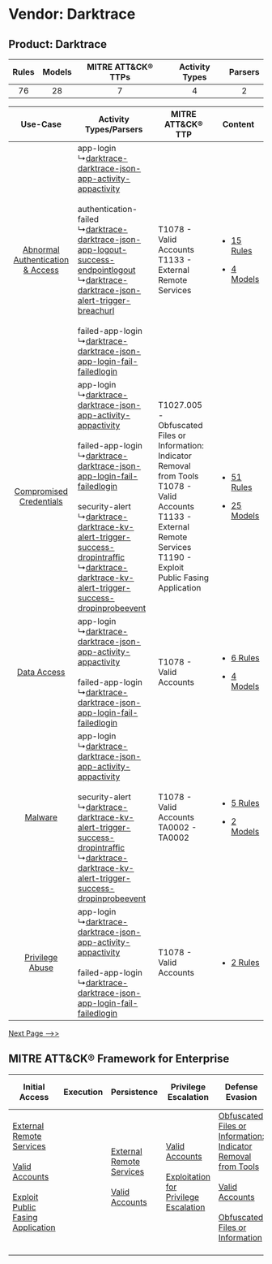 Vendor: Darktrace
=================
Product: Darktrace
------------------
| Rules | Models | MITRE ATT&CK® TTPs | Activity Types | Parsers |
|:-----:|:------:|:------------------:|:--------------:|:-------:|
|  76   |   28   |         7          |       4        |    2    |

|    Use-Case    | Activity Types/Parsers    | MITRE ATT&CK® TTP    | Content    |
|:----:| ---- | ---- | ---- |
| [Abnormal Authentication & Access](../../../UseCases/uc_abnormal_authentication_&_access.md) |  app-login<br> ↳[darktrace-darktrace-json-app-activity-appactivity](Ps/pC_darktracedarktracejsonappactivityappactivity.md)<br><br> authentication-failed<br> ↳[darktrace-darktrace-json-app-logout-success-endpointlogout](Ps/pC_darktracedarktracejsonapplogoutsuccessendpointlogout.md)<br> ↳[darktrace-darktrace-json-alert-trigger-breachurl](Ps/pC_darktracedarktracejsonalerttriggerbreachurl.md)<br><br> failed-app-login<br> ↳[darktrace-darktrace-json-app-login-fail-failedlogin](Ps/pC_darktracedarktracejsonapploginfailfailedlogin.md)<br>    | T1078 - Valid Accounts<br>T1133 - External Remote Services<br>    | [<ul><li>15 Rules</li></ul><ul><li>4 Models</li></ul>](RM/r_m_darktrace_darktrace_Abnormal_Authentication_&_Access.md) |
|          [Compromised Credentials](../../../UseCases/uc_compromised_credentials.md)          |  app-login<br> ↳[darktrace-darktrace-json-app-activity-appactivity](Ps/pC_darktracedarktracejsonappactivityappactivity.md)<br><br> failed-app-login<br> ↳[darktrace-darktrace-json-app-login-fail-failedlogin](Ps/pC_darktracedarktracejsonapploginfailfailedlogin.md)<br><br> security-alert<br> ↳[darktrace-darktrace-kv-alert-trigger-success-dropintraffic](Ps/pC_darktracedarktracekvalerttriggersuccessdropintraffic.md)<br> ↳[darktrace-darktrace-kv-alert-trigger-success-dropinprobeevent](Ps/pC_darktracedarktracekvalerttriggersuccessdropinprobeevent.md)<br> | T1027.005 - Obfuscated Files or Information: Indicator Removal from Tools<br>T1078 - Valid Accounts<br>T1133 - External Remote Services<br>T1190 - Exploit Public Fasing Application<br> | [<ul><li>51 Rules</li></ul><ul><li>25 Models</li></ul>](RM/r_m_darktrace_darktrace_Compromised_Credentials.md)         |
|    [Data Access](../../../UseCases/uc_data_access.md)    |  app-login<br> ↳[darktrace-darktrace-json-app-activity-appactivity](Ps/pC_darktracedarktracejsonappactivityappactivity.md)<br><br> failed-app-login<br> ↳[darktrace-darktrace-json-app-login-fail-failedlogin](Ps/pC_darktracedarktracejsonapploginfailfailedlogin.md)<br>    | T1078 - Valid Accounts<br>    | [<ul><li>6 Rules</li></ul><ul><li>4 Models</li></ul>](RM/r_m_darktrace_darktrace_Data_Access.md)    |
|    [Malware](../../../UseCases/uc_malware.md)    |  app-login<br> ↳[darktrace-darktrace-json-app-activity-appactivity](Ps/pC_darktracedarktracejsonappactivityappactivity.md)<br><br> security-alert<br> ↳[darktrace-darktrace-kv-alert-trigger-success-dropintraffic](Ps/pC_darktracedarktracekvalerttriggersuccessdropintraffic.md)<br> ↳[darktrace-darktrace-kv-alert-trigger-success-dropinprobeevent](Ps/pC_darktracedarktracekvalerttriggersuccessdropinprobeevent.md)<br>    | T1078 - Valid Accounts<br>TA0002 - TA0002<br>    | [<ul><li>5 Rules</li></ul><ul><li>2 Models</li></ul>](RM/r_m_darktrace_darktrace_Malware.md)    |
|    [Privilege Abuse](../../../UseCases/uc_privilege_abuse.md)    |  app-login<br> ↳[darktrace-darktrace-json-app-activity-appactivity](Ps/pC_darktracedarktracejsonappactivityappactivity.md)<br><br> failed-app-login<br> ↳[darktrace-darktrace-json-app-login-fail-failedlogin](Ps/pC_darktracedarktracejsonapploginfailfailedlogin.md)<br>    | T1078 - Valid Accounts<br>    | [<ul><li>2 Rules</li></ul>](RM/r_m_darktrace_darktrace_Privilege_Abuse.md)    |
[Next Page -->>](2_ds_darktrace_darktrace.md)

MITRE ATT&CK® Framework for Enterprise
--------------------------------------
| Initial Access                                                                                                                                                                                                                         | Execution | Persistence                                                                                                                                      | Privilege Escalation                                                                                                                                          | Defense Evasion                                                                                                                                                                                                                                                               | Credential Access | Discovery | Lateral Movement | Collection | Command and Control                                                                                                                       | Exfiltration | Impact |
| -------------------------------------------------------------------------------------------------------------------------------------------------------------------------------------------------------------------------------------- | --------- | ------------------------------------------------------------------------------------------------------------------------------------------------ | ------------------------------------------------------------------------------------------------------------------------------------------------------------- | ----------------------------------------------------------------------------------------------------------------------------------------------------------------------------------------------------------------------------------------------------------------------------- | ----------------- | --------- | ---------------- | ---------- | ----------------------------------------------------------------------------------------------------------------------------------------- | ------------ | ------ |
| [External Remote Services](https://attack.mitre.org/techniques/T1133)<br><br>[Valid Accounts](https://attack.mitre.org/techniques/T1078)<br><br>[Exploit Public Fasing Application](https://attack.mitre.org/techniques/T1190)<br><br> |           | [External Remote Services](https://attack.mitre.org/techniques/T1133)<br><br>[Valid Accounts](https://attack.mitre.org/techniques/T1078)<br><br> | [Valid Accounts](https://attack.mitre.org/techniques/T1078)<br><br>[Exploitation for Privilege Escalation](https://attack.mitre.org/techniques/T1068)<br><br> | [Obfuscated Files or Information: Indicator Removal from Tools](https://attack.mitre.org/techniques/T1027/005)<br><br>[Valid Accounts](https://attack.mitre.org/techniques/T1078)<br><br>[Obfuscated Files or Information](https://attack.mitre.org/techniques/T1027)<br><br> |                   |           |                  |            | [Proxy: Multi-hop Proxy](https://attack.mitre.org/techniques/T1090/003)<br><br>[Proxy](https://attack.mitre.org/techniques/T1090)<br><br> |              |        |